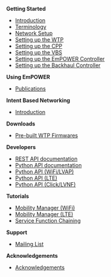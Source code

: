**Getting Started**
* [Introduction](Introduction)
* [Terminology](Terminology)
* [Network Setup](Network-setup)
* [Setting up the WTP](Setting-up-the-WTP)
* [Setting up the CPP](Setting-up-the-CPP)
* [Setting up the VBS](Setting-up-the-VBS)
* [Setting up the EmPOWER Controller](Setting-up-the-EmPOWER-Controller)
* [Setting up the Backhaul Controller](Setting-up-the-Backhaul-Controller)

**Using EmPOWER**
* [Publications](Publications)

**Intent Based Networking**
* [Introduction](EmPOWER-IBN)

**Downloads**
* [Pre-built WTP Firmwares](Pre-built-WTP-Firmwares)

**Developers**
* [REST API documentation](REST-API-documentation)
* [Python API documentation](Python-API-documentation)
* [Python API (WiFi/LVAP)](Python-WiFi-API-documentation)
* [Python API (LTE)](Python-LTE-API-documentation)
* [Python API (Click/LVNF)](Python-Click-API-documentation)

**Tutorials**
* [Mobility Manager (WiFi)](Tutorial-Mobility-Manager-(WiFi))
* [Mobility Manager (LTE)](Tutorial-Mobility-Manager-(LTE))
* [Service Function Chaining](Tutorial-Service-Function-Chaining)

**Support**
* [Mailing List](Mailing-List)

**Acknowledgements**
* [Acknowledgements](Acknowledgements)